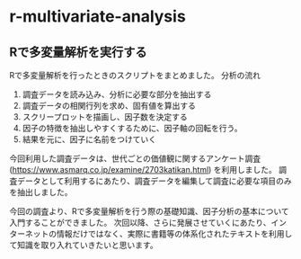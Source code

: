 # r-multivariate-analysis

## Rで多変量解析を実行する
Rで多変量解析を行ったときのスクリプトをまとめました。
分析の流れ
1. 調査データを読み込み、分析に必要な部分を抽出する
2. 調査データの相関行列を求め、固有値を算出する
3. スクリープロットを描画し、因子数を決定する
4. 因子の特徴を抽出しやすくするために、因子軸の回転を行う。
5. 結果を元に、因子に名前をつけていく

今回利用した調査データは、世代ごとの価値観に関するアンケート調査(https://www.asmarq.co.jp/examine/2703katikan.html) を利用しました。
調査データとして利用するにあたり、調査データを編集して調査に必要な項目のみを抽出しました。

今回の調査より、Rで多変量解析を行う際の基礎知識、因子分析の基本について入門することができました。
次回以降、さらに発展させていくにあたり、インターネットの情報だけではなく、実際に書籍等の体系化されたテキストを利用して知識を取り入れていきたいと思います。
